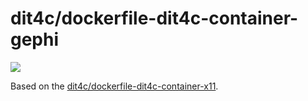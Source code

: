 # dit4c/dockerfile-dit4c-container-gephi

[![](https://badge.imagelayers.io/dit4c/dit4c-container-gephi:latest.svg)](https://imagelayers.io/?images=dit4c/dit4c-container-gephi:latest)

Based on the [dit4c/dockerfile-dit4c-container-x11](https://github.com/dit4c/dockerfile-dit4c-container-xll).
